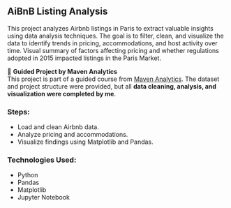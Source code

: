 ## AiBnB Listing Analysis
This project analyzes Airbnb listings in Paris to extract valuable insights using data analysis techniques.
The goal is to filter, clean, and visualize the data to identify trends in pricing, accommodations, and host activity over time.
Visual summary of factors affecting pricing and whether regulations adopted in 2015 impacted listings in the Paris Market.

🚀 **Guided Project by Maven Analytics**  
This project is part of a guided course from [Maven Analytics](https://www.mavenanalytics.io/). The dataset and project structure were provided, but all **data cleaning, analysis, and visualization were completed by me**.

### Steps:
- Load and clean Airbnb data.
- Analyze pricing and accommodations.
- Visualize findings using Matplotlib and Pandas.

### Technologies Used:
- Python
- Pandas
- Matplotlib
- Jupyter Notebook
